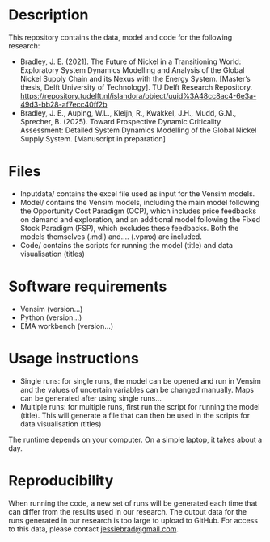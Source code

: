 # Description

This repository contains the data, model and code for the following research:

- Bradley, J. E. (2021). The Future of Nickel in a Transitioning World: Exploratory System Dynamics Modelling and Analysis of the Global Nickel Supply Chain and its Nexus with the Energy System. [Master’s thesis, Delft University of Technology]. TU Delft Research Repository. https://repository.tudelft.nl/islandora/object/uuid%3A48cc8ac4-6e3a-49d3-bb28-af7ecc40ff2b
- Bradley, J. E., Auping, W.L., Kleijn, R., Kwakkel, J.H., Mudd, G.M., Sprecher, B. (2025). Toward Prospective Dynamic Criticality Assessment: Detailed System Dynamics Modelling of the Global Nickel Supply System. [Manuscript in preparation]

# Files

- Inputdata/ contains the excel file used as input for the Vensim models.
- Model/ contains the Vensim models, including the main model following the Opportunity Cost Paradigm (OCP), which includes price feedbacks on demand and exploration, and an additional model following the Fixed Stock Paradigm (FSP), which excludes these feedbacks. Both the models themselves (.mdl) and.... (.vpmx) are included.
- Code/ contains the scripts for running the model (title) and data visualisation (titles)
  
# Software requirements

- Vensim (version...)
- Python (version...)
- EMA workbench (version...)

# Usage instructions

- Single runs: for single runs, the model can be opened and run in Vensim and the values of uncertain variables can be changed manually. Maps can be generated after using single runs...
- Multiple runs: for multiple runs, first run the script for running the model (title). This will generate a file that can then be used in the scripts for data visualisation (titles)  

The runtime depends on your computer. On a simple laptop, it takes about a day.

# Reproducibility

When running the code, a new set of runs will be generated each time that can differ from the results used in our research. The output data for the runs generated in our research is too large to upload to GitHub. For access to this data, please contact jessiebrad@gmail.com. 
